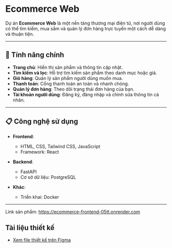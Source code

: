 # Ecommerce Web

Dự án **Ecommerce Web** là một nền tảng thương mại điện tử, nơi người dùng có thể tìm kiếm, mua sắm và quản lý đơn hàng trực tuyến một cách dễ dàng và thuận tiện. 

---

## 🚀 Tính năng chính

- **Trang chủ**: Hiển thị sản phẩm và thông tin cập nhật.
- **Tìm kiếm và lọc**: Hỗ trợ tìm kiếm sản phẩm theo danh mục hoặc giá.
- **Giỏ hàng**: Quản lý sản phẩm người dùng muốn mua.
- **Thanh toán**: Cổng thanh toán an toàn và nhanh chóng.
- **Quản lý đơn hàng**: Theo dõi trạng thái đơn hàng của bạn.
- **Tài khoản người dùng**: Đăng ký, đăng nhập và chỉnh sửa thông tin cá nhân.

---

## 📋 Công nghệ sử dụng

- **Frontend**: 
  - HTML, CSS, Tailwind CSS, JavaScript
  - Framework: React
  
- **Backend**: 
  - FastAPI
  - Cơ sở dữ liệu: PostgreSQL
  
- **Khác**:
  - Triển khai: Docker

---
Link sản phẩm: https://ecommerce-frontend-05tt.onrender.com
## Tài liệu thiết kế
- [Xem file thiết kế trên Figma](https://www.figma.com/design/vXcLAUa8hHukZr57dA7J75/Ecomerce-web-2?node-id=0-1&t=3V9k1jk1Go4NdSg5-1)
